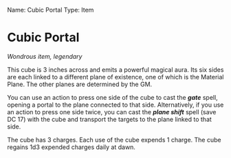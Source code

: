 Name: Cubic Portal
Type: Item

# Cubic Portal
_Wondrous item, legendary_

This cube is 3 inches across and emits a powerful magical aura. Its six sides are each linked to a different plane of existence, one of which is the Material Plane. The other planes are determined by the GM.

You can use an action to press one side of the cube to cast the **_gate_** spell, opening a portal to the plane connected to that side. Alternatively, if you use an action to press one side twice, you can cast the **_plane shift_** spell (save DC 17) with the cube and transport the targets to the plane linked to that side.

The cube has 3 charges. Each use of the cube expends 1 charge. The cube regains 1d3 expended charges daily at dawn.